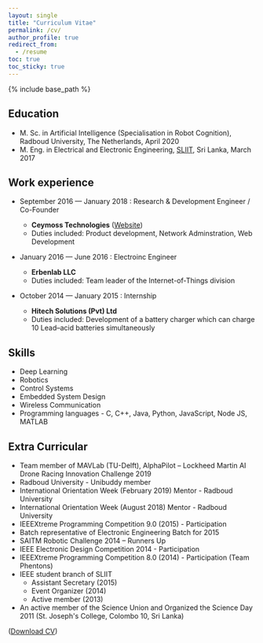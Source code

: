 ```yaml
---
layout: single
title: "Curriculum Vitae"
permalink: /cv/
author_profile: true
redirect_from:
  - /resume
toc: true
toc_sticky: true
---
```


{% include base_path %}

## Education

* M. Sc. in Artificial Intelligence (Specialisation in Robot Cognition), Radboud University, The Netherlands, April 2020
* M. Eng. in Electrical and Electronic Engineering, [SLIIT](https://www.sliit.lk/), Sri Lanka, March 2017 

## Work experience

* September 2016 — January 2018 : Research & Development Engineer / Co-Founder
  + **Ceymoss Technologies** ([Website](http://www.ceymoss.com/))
  + Duties included: Product development, Network Adminstration, Web Development

  <!-- * Supervisor: Professor Git -->

* January 2016 — June 2016 : Electroinc Engineer
  + **Erbenlab LLC**
  + Duties included: Team leader of the Internet-of-Things division

* October 2014 — January 2015 : Internship
  + **Hitech Solutions (Pvt) Ltd**
  + Duties included: Development of a battery charger which can charge 10 Lead–acid batteries simultaneously

## Skills

* Deep Learning
* Robotics
* Control Systems
* Embedded System Design
* Wireless Communication
* Programming languages - C, C++, Java, Python, JavaScript, Node JS, MATLAB

<!-- Publications
======
  <ul>{% for post in site.publications %}

    {% include archive-single-cv.html %}

  {% endfor %}</ul> -->
  
<!-- Talks
======
  <ul>{% for post in site.talks %}

    {% include archive-single-talk-cv.html %}

  {% endfor %}</ul> -->
  
<!-- Teaching
======
  <ul>{% for post in site.teaching %}

    {% include archive-single-cv.html %}

  {% endfor %}</ul> -->
  
<!-- Service and leadership
======

* Currently signed in to 43 different slack teams -->

## Extra Curricular

* Team member of MAVLab (TU-Delft), AlphaPilot – Lockheed Martin AI Drone Racing Innovation Challenge 2019
* Radboud University - Unibuddy member
* International Orientation Week (February 2019) Mentor - Radboud University
* International Orientation Week (August 2018) Mentor - Radboud University
* IEEEXtreme Programming Competition 9.0 (2015) - Participation
* Batch representative of Electronic Engineering Batch for 2015
* SAITM Robotic Challenge 2014 – Runners Up
* IEEE Electronic Design Competition 2014 - Participation
* IEEEXtreme Programming Competition 8.0 (2014) - Participation (Team Phentons)
* IEEE student branch of SLIIT
    - Assistant Secretary (2015)
    - Event Organizer (2014)
    - Active member (2013)
* An active member of the Science Union and Organized the Science Day 2011 (St. Joseph's College, Colombo 10, Sri Lanka)

([Download CV](https://basameera.github.io/files/cv.pdf))

